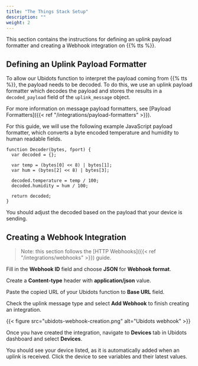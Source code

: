 ```yaml
---
title: "The Things Stack Setup"
description: ""
weight: 2
---
```


This section contains the instructions for defining an uplink payload formatter and creating a Webhook integration on {{% tts %}}.

<!--more-->

## Defining an Uplink Payload Formatter

To allow our Ubidots function to interpret the payload coming from {{% tts %}}, the payload needs to be decoded. To do this, we use an uplink payload formatter which decodes the payload and stores the results in a `decoded_payload` field of the `uplink_message` object. 

For more information on message payload formatters, see [Payload Formatters]({{< ref "/integrations/payload-formatters" >}}).

For this guide, we will use the following example JavaScript payload formatter, which converts a byte encoded temperature and humidity to human readable fields.

```
function Decoder(bytes, fport) {
  var decoded = {};

  var temp = (bytes[0] << 8) | bytes[1];
  var hum = (bytes[2] << 8) | bytes[3];
  
  decoded.temperature = temp / 100;
  decoded.humidity = hum / 100;

  return decoded;
}
```

You should adjust the decoded based on the payload that your device is sending.

## Creating a Webhook Integration

>Note: this section follows the [HTTP Webhooks]({{< ref "/integrations/webhooks" >}}) guide. 

Fill in the **Webhook ID** field and choose **JSON** for **Webhook format**. 

Create a **Content-type** header with **application/json** value.

Paste the copied URL of your Ubidots function to **Base URL** field.

Check the uplink message type and select **Add Webhook** to finish creating an integration. 

{{< figure src="ubidots-webhook-creation.png" alt="Ubidots webhook" >}}

Once you have created the integration, navigate to **Devices** tab in Ubidots dashboard and select **Devices**. 

You should see your device listed, as it is automatically added when an uplink is received. Click the device to see variables and their latest values.
